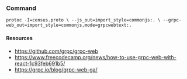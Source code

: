 ### Command 
`protoc -I=census.proto \
             --js_out=import_style=commonjs:. \
             --grpc-web_out=import_style=commonjs,mode=grpcwebtext:.`
             
#### Resources 
- https://github.com/grpc/grpc-web
- https://www.freecodecamp.org/news/how-to-use-grpc-web-with-react-1c93feb691b5/
- https://grpc.io/blog/grpc-web-ga/
